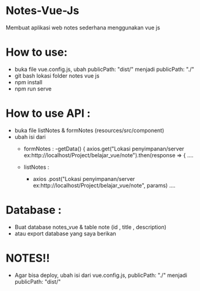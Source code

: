 # Notes-Vue-Js
Membuat aplikasi web notes sederhana menggunakan vue js

# How to use:
  - buka file vue.config.js, ubah publicPath: "dist/" menjadi publicPath: "./"
  - git bash lokasi folder notes vue js
  - npm install
  - npm run serve
  
# How to use API :
  - buka file listNotes & formNotes (resources/src/component)
  - ubah isi dari 
    - formNotes :
      -getData() {
      axios.get("Lokasi penyimpanan/server ex:http://localhost/Project/belajar_vue/note").then(response => {
      ....
      
    - listNotes :
      - axios
        .post("Lokasi penyimpanan/server ex:http://localhost/Project/belajar_vue/note", params) ....
# Database :
  - Buat database notes_vue & table note (id , title , description)
  - atau export database yang saya berikan

# NOTES!!
  - Agar bisa deploy, ubah isi dari vue.config.js, publicPath: "./" menjadi publicPath: "dist/"
